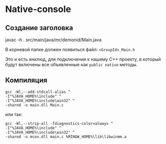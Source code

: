 # Native-console

## Создание заголовка

  javac -h . src/main/java/mr/demonid/Main.java

В корневой папке должен появиться файл:
    `<GroupId>_Main.h`
 
Это и есть инклюд, для подключения к нашему C++ проекту, 
в который будут включены все объявленные
как `public native` методы.


## Компиляция

```shell
gcc -Wl,--add-stdcall-alias ^
-I"%JAVA_HOME%\include" ^
-I"%JAVA_HOME%\include\win32" ^
-shared -o main.dll Main.c
```

или так:

```shell
gcc -Wl,--strip-all -fdiagnostics-color=always ^
-I"%JAVA_HOME%\include" ^
-I"%JAVA_HOME%\include\win32" ^
-shared -o mcon.dll main.c %MINGW_HOME%\lib\libwinmm.a
```
